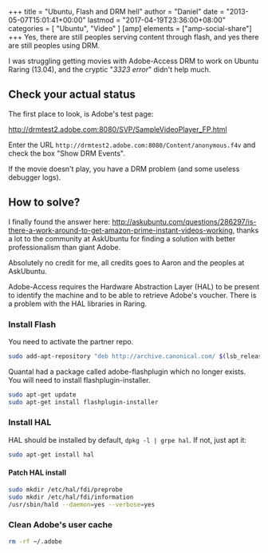 +++
title = "Ubuntu, Flash and DRM hell"
author = "Daniel"
date = "2013-05-07T15:01:41+00:00"
lastmod = "2017-04-19T23:36:00+08:00"
categories = [
  "Ubuntu",
  "Video"
]
[amp]
  elements = ["amp-social-share"]
+++
Yes, there are still peoples serving content through flash, and yes there are still peoples using DRM.

I was struggling getting movies with Adobe-Access DRM to work on Ubuntu Raring (13.04), and the cryptic "_3323 error_" didn't help much.<!--more-->

## Check your actual status

The first place to look, is Adobe's test page:

http://drmtest2.adobe.com:8080/SVP/SampleVideoPlayer_FP.html

Enter the URL `http://drmtest2.adobe.com:8080/Content/anonymous.f4v` and check the box "Show DRM Events".

If the movie doesn't play, you have a DRM problem (and some useless debugger logs).

## How to solve?

I finally found the answer here: http://askubuntu.com/questions/286297/is-there-a-work-around-to-get-amazon-prime-instant-videos-working, thanks a lot to the community at AskUbuntu for finding a solution with better professionalism than giant Adobe.

Absolutely no credit for me, all credits goes to Aaron and the peoples at AskUbuntu.

Adobe-Access requires the Hardware Abstraction Layer (HAL) to be present to identify the machine and to be able to retrieve Adobe's voucher. There is a problem with the HAL libraries in Raring.

### Install Flash

You need to activate the partner repo.

```bash
sudo add-apt-repository "deb http://archive.canonical.com/ $(lsb_release -sc) partner"
```

Quantal had a package called adobe-flashplugin which no longer exists. You will need to install flashplugin-installer.

```bash
sudo apt-get update
sudo apt-get install flashplugin-installer
```

### Install HAL

HAL should be installed by default, `dpkg -l | grpe hal`. If not, just apt it:

```bash
sudo apt-get install hal
```

#### Patch HAL install

```bash
sudo mkdir /etc/hal/fdi/preprobe
sudo mkdir /etc/hal/fdi/information
/usr/sbin/hald --daemon=yes --verbose=yes
```

### Clean Adobe's user cache

```bash
rm -rf ~/.adobe
```
